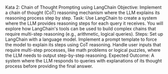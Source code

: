 Kata 2: Chain of Thought Prompting using LangChain
Objective: Implement a chain of thought (CoT) reasoning mechanism where the LLM explains its reasoning process step by step.
Task:
Use LangChain to create a system where the LLM provides reasoning steps for each query it receives.
You will explore how LangChain's tools can be used to build complex chains that require multi-step reasoning (e.g., arithmetic, logical queries).
Steps:
Set up LangChain with a language model.
Implement a prompt template to force the model to explain its steps using CoT reasoning.
Handle user inputs that require multi-step processes, like math problems or logical puzzles, where the LLM needs to output step-by-step reasoning.
Expected Outcome:
A system where the LLM responds to queries with explanations of its thought process before providing the final answer.

